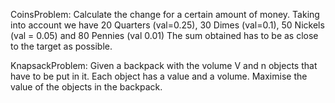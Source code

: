 CoinsProblem:
    Calculate the change for a certain amount of money. Taking into account we have
20 Quarters (val=0.25), 30 Dimes (val=0.1), 50 Nickels (val = 0.05) and 80 Pennies (val 0.01)
    The sum obtained has to be as close to the target as possible.

KnapsackProblem:
    Given a backpack with the volume V and n objects that have to be put in it. Each object has a 
value and a volume. Maximise the value of the objects in the backpack.